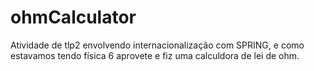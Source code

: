 # ohmCalculator

Atividade de tlp2 envolvendo internacionalização com SPRING,
e como estavamos tendo física 6 aprovete e fiz uma calculdora
de lei de ohm.
